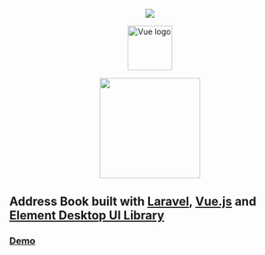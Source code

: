 <p align="center">
    <img src="https://laravel.com/assets/img/components/logo-laravel.svg">
</p>
<p align="center">
    <a href="https://vuejs.org" target="_blank"><img width="80" src="https://vuejs.org/images/logo.png" alt="Vue logo"></a>
</p>
<p align="center">
  <img width="180" src="https://cdn.rawgit.com/ElemeFE/element/dev/element_logo.svg">
</p>

## Address Book built with [Laravel](https://laravel.com/), [Vue.js](https://vuejs.org/)  and [Element Desktop UI Library](http://element.eleme.io/)

### [Demo](http://addressbook.romanpaprotsky.com/)
